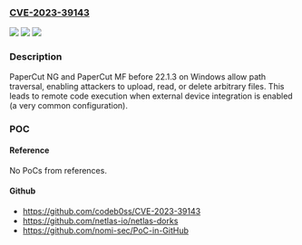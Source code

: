 ### [CVE-2023-39143](https://cve.mitre.org/cgi-bin/cvename.cgi?name=CVE-2023-39143)
![](https://img.shields.io/static/v1?label=Product&message=n%2Fa&color=blue)
![](https://img.shields.io/static/v1?label=Version&message=n%2Fa&color=blue)
![](https://img.shields.io/static/v1?label=Vulnerability&message=n%2Fa&color=brighgreen)

### Description

PaperCut NG and PaperCut MF before 22.1.3 on Windows allow path traversal, enabling attackers to upload, read, or delete arbitrary files. This leads to remote code execution when external device integration is enabled (a very common configuration).

### POC

#### Reference
No PoCs from references.

#### Github
- https://github.com/codeb0ss/CVE-2023-39143
- https://github.com/netlas-io/netlas-dorks
- https://github.com/nomi-sec/PoC-in-GitHub

